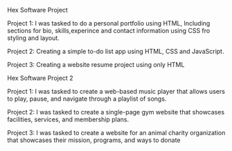Hex Software Project

Project 1: 
I was tasked to do a personal portfolio using HTML, Including sections for bio, skills,experince and contact information using CSS fro styling and layout.

Project 2:
Creating a simple to-do list app using HTML, CSS and JavaScript.

Project 3: Creating a website resume project using only HTML


Hex Software Project 2

Project 1:
I was tasked to create a web-based music player that allows users to play, pause, and navigate through a playlist of songs.

Project 2:
I was tasked to create a single-page gym website that showcases
facilities, services, and membership plans.

Project 3:
I was tasked to create a website for an animal charity organization that showcases
their mission, programs, and ways to donate

